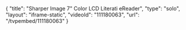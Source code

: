 {
    "title": "Sharper Image 7&quot; Color LCD Literati eReader",
    "type": "solo",
    "layout": "iframe-static",
    "videoId": "111180063",
    "url": "\/tvpembed\/111180063"
}